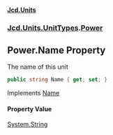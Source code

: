 #### [Jcd.Units](index.md 'index')
### [Jcd.Units.UnitTypes](Jcd.Units.UnitTypes.md 'Jcd.Units.UnitTypes').[Power](Jcd.Units.UnitTypes.Power.md 'Jcd.Units.UnitTypes.Power')

## Power.Name Property

The name of this unit

```csharp
public string Name { get; set; }
```

Implements [Name](https://docs.microsoft.com/en-us/dotnet/api/Jcd.Units.IUnitOfMeasure-1.Name 'Jcd.Units.IUnitOfMeasure`1.Name')

#### Property Value
[System.String](https://docs.microsoft.com/en-us/dotnet/api/System.String 'System.String')